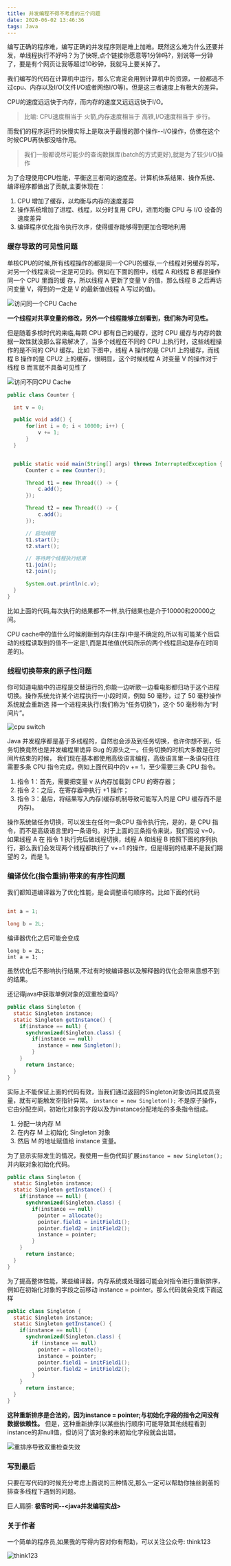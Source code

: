 ```yaml
---
title: 并发编程不得不考虑的三个问题
date: 2020-06-02 13:46:36
tags: Java
---
```


编写正确的程序难，编写正确的并发程序则是难上加难。既然这么难为什么还要并发，单线程执行不好吗？为了快呀,点个链接你愿意等1分钟吗?，别说等一分钟了，要是有个网页让我等超过10秒钟，我就马上要关掉了。


我们编写的代码在计算机中运行，那么它肯定会用到计算机中的资源，一般都逃不过cpu、内存以及I/O(文件I/O或者网络I/O等)。但是这三者速度上有极大的差异。

CPU的速度远远快于内存，而内存的速度又远远远快于I/O。

> 比喻: CPU速度相当于 火箭,内存速度相当于 高铁,I/O速度相当于 步行。

而我们的程序运行的快慢实际上是取决于最慢的那个操作--I/O操作，仿佛在这个时候CPU再快都没啥作用。

> 我们一般都说尽可能少的查询数据库(batch的方式更好),就是为了较少I/O操作

<!--more-->

为了合理使用CPU性能，平衡这三者间的速度差。计算机体系结果、操作系统、编译程序都做出了贡献,主要体现在：

1. CPU 增加了缓存，以均衡与内存的速度差异
2. 操作系统增加了进程、线程，以分时复用 CPU，进而均衡 CPU 与 I/O 设备的速度差异
3. 编译程序优化指令执行次序，使得缓存能够得到更加合理地利用

### 缓存导致的可见性问题

单核CPU的时候,所有线程操作的都是同一个CPU的缓存,一个线程对另缓存的写，对另一个线程来说一定是可见的。例如在下面的图中，线程 A 和线程 B 都是操作同一个 CPU 里面的缓
存，所以线程 A 更新了变量 V 的值，那么线程 B 之后再访问变量 V，得到的一定是 V 的最新值(线程 A 写过的值)。

![访问同一个CPU Cache](/images/java/access-singele-cpu-cache.png)

**一个线程对共享变量的修改，另外一个线程能够立刻看到，我们称为可见性。**

但是随着多核时代的来临,每颗 CPU 都有自己的缓存，这时 CPU 缓存与内存的数据一致性就没那么容易解决了，当多个线程在不同的 CPU 上执行时，这些线程操作的是不同的 CPU 缓存。比如
下图中，线程 A 操作的是 CPU1 上的缓存，而线程 B 操作的是 CPU2 上的缓存，很明显，这个时候线程 A 对变量 V 的操作对于线程 B 而言就不具备可见性了

![访问不同CPU Cache](/images/java/access-different-cpu-cache.png)

```java
public class Counter {

  int v = 0;

  public void add() {
      for(int i = 0; i < 10000; i++) {
          v += 1;
      }
  }


  public static void main(String[] args) throws InterruptedException {
      Counter c = new Counter();

      Thread t1 = new Thread(() -> {
          c.add();
      });

      Thread t2 = new Thread(() -> {
          c.add();
      });

      // 启动线程
      t1.start();
      t2.start();

      // 等待两个线程执行结束
      t1.join();
      t2.join();

      System.out.println(c.v);
  }
}

```

比如上面的代码,每次执行的结果都不一样,执行结果也是介于10000和20000之间。

CPU cache中的值什么时候刷新到内存(主存)中是不确定的,所以有可能某个后启动的线程读取到的值不一定是1,而是其他值(代码所示的两个线程启动是存在时间差的)。

### 线程切换带来的原子性问题

你可知道电脑中的进程是交替运行的,你能一边听歌一边看电影都归功于这个进程切换。操作系统允许某个进程执行一小段时间，例如 50 毫秒，过了 50 毫秒操作系统就会重新选
择一个进程来执行(我们称为“任务切换”)，这个 50 毫秒称为“时间片”。

![cpu switch](/images/java/cpu-switch.png)

Java 并发程序都是基于多线程的，自然也会涉及到任务切换，也许你想不到，任务切换竟然也是并发编程里诡异 Bug 的源头之一。任务切换的时机大多数是在时间片结束的时候，
我们现在基本都使用高级语言编程，高级语言里一条语句往往需要多条 CPU 指令完成，例如上面代码中的v += 1，至少需要三条 CPU 指令。

1. 指令 1：首先，需要把变量 v 从内存加载到 CPU 的寄存器；
2. 指令 2：之后，在寄存器中执行 +1 操作；
3. 指令 3：最后，将结果写入内存(缓存机制导致可能写入的是 CPU 缓存而不是内存)。

操作系统做任务切换，可以发生在任何一条CPU 指令执行完，是的，是 CPU 指令，而不是高级语言里的一条语句。对于上面的三条指令来说，我们假设 v=0，如果线程 A 在
指令 1 执行完后做线程切换，线程 A 和线程 B 按照下图的序列执行，那么我们会发现两个线程都执行了 v+=1 的操作，但是得到的结果不是我们期望的 2，而是 1。


### 编译优化(指令重排)带来的有序性问题

我们都知道编译器为了优化性能，是会调整语句顺序的。比如下面的代码

```java

int a = 1;

long b = 2L;
```

编译器优化之后可能会变成

```
long b = 2L;
int a = 1;
```

虽然优化后不影响执行结果,不过有时候编译器以及解释器的优化会带来意想不到的结果。

还记得java中获取单例对象的双重检查吗?

```java
public class Singleton {
  static Singleton instance;
  static Singleton getInstance() {
    if(instance == null) {
      synchronized(Singleton.class) {
        if(instance == null)
          instance = new Singleton();
        }
    }
      return instance;
  }
}

```

实际上不能保证上面的代码有效，当我们通过返回的Singleton对象访问其成员变量，就有可能触发空指针异常。
`instance = new Singleton();` 不是原子操作，它由分配空间，初始化对象的字段以及为instance分配地址的多条指令组成。

1. 分配一块内存 M
2. 在内存 M 上初始化 Singleton 对象
3. 然后 M 的地址赋值给 instance 变量。


为了显示实际发生的情况，我使用一些伪代码扩展`instance = new Singleton();`并内联对象初始化代码。

```java
public class Singleton {
  static Singleton instance;
  static Singleton getInstance() {
    if(instance == null) {
      synchronized(Singleton.class) {
        if(instance == null)
          pointer = allocate();
          pointer.field1 = initField1();
          pointer.field2 = initField2();
          instance = pointer;
        }
    }
      return instance;
  }
}

```

为了提高整体性能，某些编译器，内存系统或处理器可能会对指令进行重新排序，例如在初始化对象的字段之前移动 instance = pointer。那么代码就会变成下面这样

```java
public class Singleton {
  static Singleton instance;
  static Singleton getInstance() {
    if(instance == null) {
      synchronized(Singleton.class) {
        if (instance == null)
          pointer = allocate();
          instance = pointer;
          pointer.field1 = initField1();
          pointer.field2 = initField2();
        }
    }
      return instance;
  }
}

```

**这种重新排序是合法的，因为instance = pointer;与初始化字段的指令之间没有数据依赖性。**
但是，这种重新排序(以某些执行顺序)可能导致其他线程看到instance的非null值，但访问了该对象的未初始化字段就会出错。

![重排序导致双重检查失效](/images/java/broken-double-check.png)


### 写到最后

只要在写代码的时候充分考虑上面说的三种情况,那么一定可以帮助你抽丝剥茧的排查多线程下遇到的问题。

巨人肩膀: **极客时间--<java并发编程实战>**

### 关于作者

一个简单的程序员,如果我的写得内容对你有帮助，可以关注公众号: think123

![think123](/images/gzh.png)

